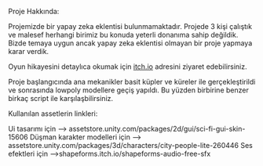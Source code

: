 Proje Hakkında: 

Projemizde bir yapay zeka eklentisi bulunmamaktadır. Projede 3 kişi çalıştık ve malesef herhangi birimiz bu konuda yeterli donanıma sahip değildik.
Bizde temaya uygun ancak yapay zeka eklentisi olmayan bir proje yapmaya karar verdik.

Oyun hikayesini detaylıca okumak için [itch.io](https://13fps.itch.io/oua-grup-72-proje) adresini ziyaret edebilirsiniz.

Proje başlangıcında ana mekanikler basit küpler ve küreler ile gerçekleştirildi ve sonrasında lowpoly modellere geçiş yapıldı.
Bu yüzden birbirine benzer birkaç script ile karşılaşbilirsiniz.

Kullanılan assetlerin linkleri:

Ui tasarımı için --> assetstore.unity.com/packages/2d/gui/sci-fi-gui-skin-15606
Düşman karakter modelleri için --> assetstore.unity.com/packages/3d/characters/city-people-lite-260446
Ses efektleri için -->shapeforms.itch.io/shapeforms-audio-free-sfx
